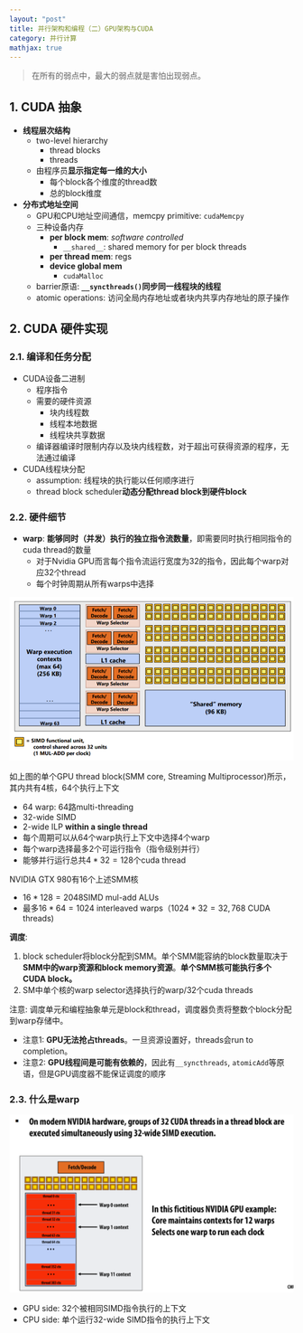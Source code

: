 ```yaml
---
layout: "post"
title: 并行架构和编程（二）GPU架构与CUDA
category: 并行计算
mathjax: true
---
```


> 在所有的弱点中，最大的弱点就是害怕出现弱点。

## 1. CUDA 抽象

+ **线程层次结构**
  + two-level hierarchy
    + thread blocks
    + threads
  + 由程序员**显示指定每一维的大小**
    + 每个block各个维度的thread数
    + 总的block维度
+ **分布式地址空间**
  + GPU和CPU地址空间通信，memcpy primitive: `cudaMemcpy`
  + 三种设备内存
    + **per block mem**: *software controlled*
      + `__shared__`: shared memory for per block threads
    + **per thread mem**: regs
    + **device global mem**
      + `cudaMalloc`
  + barrier原语: **`__syncthreads()`同步同一线程块的线程**
  + atomic operations: 访问全局内存地址或者块内共享内存地址的原子操作

## 2. CUDA 硬件实现

### 2.1. 编译和任务分配

+ CUDA设备二进制
  + 程序指令
  + 需要的硬件资源
    + 块内线程数
    + 线程本地数据
    + 线程块共享数据
  + 编译器编译时限制内存以及块内线程数，对于超出可获得资源的程序，无法通过编译
+ CUDA线程块分配
  + assumption: 线程块的执行能以任何顺序进行
  + thread block scheduler**动态分配thread block到硬件block**

### 2.2. 硬件细节

+ **warp**: **能够同时（并发）执行的独立指令流数量**，即需要同时执行相同指令的cuda thread的数量
  + 对于Nvidia GPU而言每个指令流运行宽度为32的指令，因此每个warp对应32个thread
  + 每个时钟周期从所有warps中选择

![](/assets/images/pp/1-5.png)

如上图的单个GPU thread block(SMM core, Streaming Multiprocessor)所示，其内共有4核，64个执行上下文

+ 64 warp: 64路multi-threading
+ 32-wide SIMD
+ 2-wide ILP **within a single thread**
+ 每个周期可以从64个warp执行上下文中选择4个warp
+ 每个warp选择最多2个可运行指令（指令级别并行）
+ 能够并行运行总共$4 * 32 = 128$个cuda thread

NVIDIA GTX 980有16个上述SMM核

+ $16 * 128 = 2048$SIMD mul-add ALUs
+ 最多$16 * 64 = 1024$ interleaved warps（$1024 * 32 = 32,768$ CUDA threads)

**调度**:

1. block scheduler将block分配到SMM。单个SMM能容纳的block数量取决于**SMM中的warp资源和block memory资源**。**单个SMM核可能执行多个CUDA block。**
2. SM中单个核的warp selector选择执行的warp/32个cuda threads

注意: 调度单元和编程抽象单元是block和thread，调度器负责将整数个block分配到warp存储中。

+ 注意1: **GPU无法抢占threads**。一旦资源设置好，threads会run to completion。
+ 注意2: **GPU线程间是可能有依赖的**，因此有`__syncthreads`, `atomicAdd`等原语，但是GPU调度器不能保证调度的顺序

### 2.3. 什么是warp

![](/assets/images/pp/2-7.png)

+ GPU side: 32个被相同SIMD指令执行的上下文
+ CPU side: 单个运行32-wide SIMD指令的执行上下文
